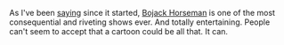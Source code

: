 As I've been <a href="https://duckduckgo.com/?q=site%3Ascripting.com+%22bojack+horseman%22&t=h_&ia=web">saying</a> since it started, <a href="https://www.theguardian.com/tv-and-radio/2019/oct/24/how-bojack-horseman-became-a-surprise-heartbreaking-hit">Bojack Horseman</a> is one of the most consequential and riveting shows ever. And totally entertaining. People can't seem to accept that a cartoon could be all that. It can. 

